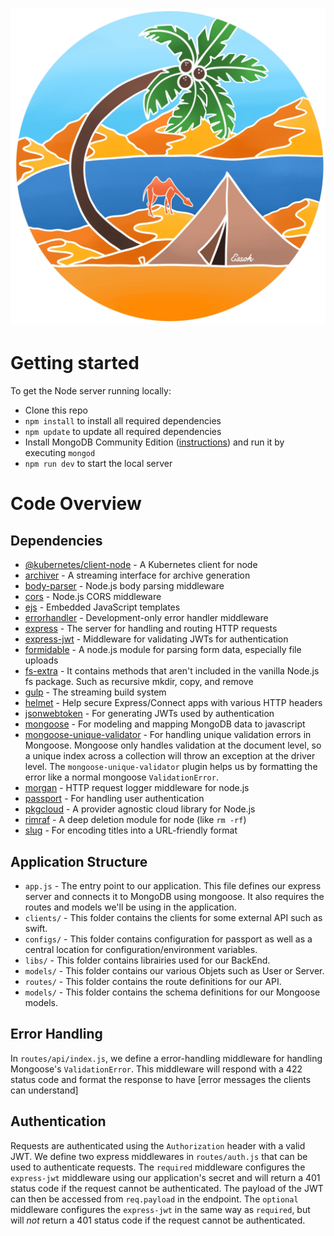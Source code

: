 # ![Essok](../FrontEnd/src/assets/essok-logo/logo_white.jpg)
# Getting started

To get the Node server running locally:

- Clone this repo
- `npm install` to install all required dependencies
- `npm update` to update all required dependencies
- Install MongoDB Community Edition ([instructions](https://docs.mongodb.com/manual/installation/#tutorials)) and run it by executing `mongod`
- `npm run dev` to start the local server

# Code Overview

## Dependencies

- [@kubernetes/client-node](https://github.com/kubernetes-client/javascript) - A Kubernetes client for node
- [archiver](https://github.com/kubernetes-client/javascript) - A streaming interface for archive generation
- [body-parser](https://github.com/expressjs/body-parser) - Node.js body parsing middleware
- [cors](https://github.com/expressjs/cors) - Node.js CORS middleware
- [ejs](https://github.com/mde/ejs) - Embedded JavaScript templates
- [errorhandler](https://github.com/expressjs/errorhandler) - Development-only error handler middleware
- [express](https://github.com/expressjs/express) - The server for handling and routing HTTP requests
- [express-jwt](https://github.com/auth0/express-jwt) - Middleware for validating JWTs for authentication
- [formidable](https://github.com/node-formidable/formidable) - A node.js module for parsing form data, especially file uploads
- [fs-extra](https://github.com/jprichardson/node-fs-extra) - It contains methods that aren't included in the vanilla Node.js fs package. Such as recursive mkdir, copy, and remove
- [gulp](https://gulpjs.com) - The streaming build system
- [helmet](https://helmetjs.github.io/) - Help secure Express/Connect apps with various HTTP headers
- [jsonwebtoken](https://github.com/auth0/node-jsonwebtoken) - For generating JWTs used by authentication
- [mongoose](https://github.com/Automattic/mongoose) - For modeling and mapping MongoDB data to javascript 
- [mongoose-unique-validator](https://github.com/blakehaswell/mongoose-unique-validator) - For handling unique validation errors in Mongoose. Mongoose only handles validation at the document level, so a unique index across a collection will throw an exception at the driver level. The `mongoose-unique-validator` plugin helps us by formatting the error like a normal mongoose `ValidationError`.
- [morgan](https://github.com/expressjs/morgan) - HTTP request logger middleware for node.js
- [passport](https://github.com/jaredhanson/passport) - For handling user authentication
- [pkgcloud](https://github.com/pkgcloud/pkgcloud) - A provider agnostic cloud library for Node.js
- [rimraf](https://github.com/isaacs/rimraf) - A deep deletion module for node (like `rm -rf`)
- [slug](https://github.com/dodo/node-slug) - For encoding titles into a URL-friendly format

## Application Structure

- `app.js` - The entry point to our application. This file defines our express server and connects it to MongoDB using mongoose. It also requires the routes and models we'll be using in the application.
- `clients/` - This folder contains the clients for some external API such as swift.
- `configs/` - This folder contains configuration for passport as well as a central location for configuration/environment variables.
- `libs/` - This folder contains librairies used for our BackEnd.
- `models/` - This folder contains our various Objets such as User or Server.
- `routes/` - This folder contains the route definitions for our API.
- `models/` - This folder contains the schema definitions for our Mongoose models.

## Error Handling

In `routes/api/index.js`, we define a error-handling middleware for handling Mongoose's `ValidationError`. This middleware will respond with a 422 status code and format the response to have [error messages the clients can understand]

## Authentication

Requests are authenticated using the `Authorization` header with a valid JWT. We define two express middlewares in `routes/auth.js` that can be used to authenticate requests. The `required` middleware configures the `express-jwt` middleware using our application's secret and will return a 401 status code if the request cannot be authenticated. The payload of the JWT can then be accessed from `req.payload` in the endpoint. The `optional` middleware configures the `express-jwt` in the same way as `required`, but will *not* return a 401 status code if the request cannot be authenticated.